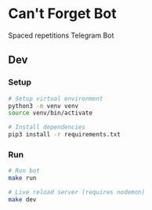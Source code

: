 # Can't Forget Bot

Spaced repetitions Telegram Bot

## Dev

### Setup

```sh
# Setup virtual environment
python3 -m venv venv
source venv/bin/activate

# Install dependencies
pip3 install -r requirements.txt
```

### Run

```sh
# Run bot
make run

# Live reload server (requires nodemon)
make dev
```
